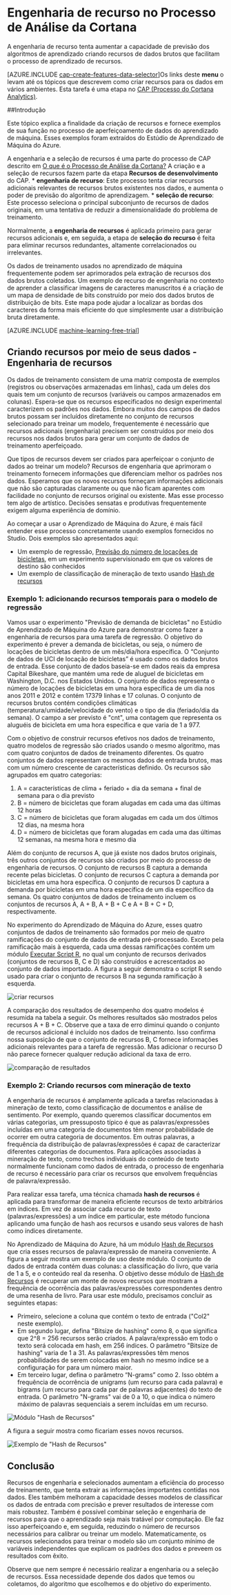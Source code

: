 <properties
	pageTitle="Engenharia de recursos no Processo de Análise do Cortana | Microsoft Azure" 
	description="Explica a finalidade da seleção de recursos e fornece exemplos de sua função no processo de aperfeiçoamento de dados do aprendizado de máquina."
	services="machine-learning"
	documentationCenter=""
	authors="bradsev"
	manager="paulettm"
	editor="cgronlun"/>

<tags
	ms.service="machine-learning"
	ms.workload="data-services"
	ms.tgt_pltfrm="na"
	ms.devlang="na"
	ms.topic="article"
	ms.date="02/05/2016"
	ms.author="zhangya;bradsev" />


# Engenharia de recurso no Processo de Análise da Cortana 

A engenharia de recurso tenta aumentar a capacidade de previsão dos algoritmos de aprendizado criando recursos de dados brutos que facilitam o processo de aprendizado de recursos.

[AZURE.INCLUDE [cap-create-features-data-selector](../../includes/cap-create-features-selector.md)]Os links deste **menu** o levam até os tópicos que descrevem como criar recursos para os dados em vários ambientes. Esta tarefa é uma etapa no [CAP (Processo do Cortana Analytics)](https://azure.microsoft.com/documentation/learning-paths/cortana-analytics-process/).

##Introdução

Este tópico explica a finalidade da criação de recursos e fornece exemplos de sua função no processo de aperfeiçoamento de dados do aprendizado de máquina. Esses exemplos foram extraídos do Estúdio de Aprendizado de Máquina do Azure.

A engenharia e a seleção de recursos é uma parte do processo de CAP descrito em [O que é o Processo de Análise da Cortana?](machine-learning-data-science-the-cortana-analytics-process.md) A criação e a seleção de recursos fazem parte da etapa **Recursos de desenvolvimento** do CAP. * **engenharia de recurso**: Este processo tenta criar recursos adicionais relevantes de recursos brutos existentes nos dados, e aumenta o poder de previsão do algoritmo de aprendizagem. * **seleção de recurso**: Este processo seleciona o principal subconjunto de recursos de dados originais, em uma tentativa de reduzir a dimensionalidade do problema de treinamento.

Normalmente, a **engenharia de recursos** é aplicada primeiro para gerar recursos adicionais e, em seguida, a etapa de **seleção do recurso** é feita para eliminar recursos redundantes, altamente correlacionados ou irrelevantes.

Os dados de treinamento usados no aprendizado de máquina frequentemente podem ser aprimorados pela extração de recursos dos dados brutos coletados. Um exemplo de recurso de engenharia no contexto de aprender a classificar imagens de caracteres manuscritos é a criação de um mapa de densidade de bits construído por meio dos dados brutos de distribuição de bits. Este mapa pode ajudar a localizar as bordas dos caracteres da forma mais eficiente do que simplesmente usar a distribuição bruta diretamente.


[AZURE.INCLUDE [machine-learning-free-trial](../../includes/machine-learning-free-trial.md)]


## Criando recursos por meio de seus dados - Engenharia de recursos

Os dados de treinamento consistem de uma matriz composta de exemplos (registros ou observações armazenadas em linhas), cada um deles dos quais tem um conjunto de recursos (variáveis ou campos armazenados em colunas). Espera-se que os recursos especificados no design experimental caracterizem os padrões nos dados. Embora muitos dos campos de dados brutos possam ser incluídos diretamente no conjunto de recursos selecionado para treinar um modelo, frequentemente é necessário que recursos adicionais (engenharia) precisem ser construídos por meio dos recursos nos dados brutos para gerar um conjunto de dados de treinamento aperfeiçoado.

Que tipos de recursos devem ser criados para aperfeiçoar o conjunto de dados ao treinar um modelo? Recursos de engenharia que aprimoram o treinamento fornecem informações que diferenciam melhor os padrões nos dados. Esperamos que os novos recursos forneçam informações adicionais que não são capturadas claramente ou que não ficam aparentes com facilidade no conjunto de recursos original ou existente. Mas esse processo tem algo de artístico. Decisões sensatas e produtivas frequentemente exigem alguma experiência de domínio.

Ao começar a usar o Aprendizado de Máquina do Azure, é mais fácil entender esse processo concretamente usando exemplos fornecidos no Studio. Dois exemplos são apresentados aqui:

* Um exemplo de regressão, [Previsão do número de locações de bicicletas](../machine-learning-sample-prediction-of-number-of-bike-rentals.md), em um experimento supervisionado em que os valores de destino são conhecidos
* Um exemplo de classificação de mineração de texto usando [Hash de recursos](https://msdn.microsoft.com/library/azure/c9a82660-2d9c-411d-8122-4d9e0b3ce92a/)

### Exemplo 1: adicionando recursos temporais para o modelo de regressão ###

Vamos usar o experimento "Previsão de demanda de bicicletas" no Estúdio de Aprendizado de Máquina do Azure para demonstrar como fazer a engenharia de recursos para uma tarefa de regressão. O objetivo do experimento é prever a demanda de bicicletas, ou seja, o número de locações de bicicletas dentro de um mês/dia/hora específica. O “Conjunto de dados de UCI de locação de bicicletas” é usado como os dados brutos de entrada. Esse conjunto de dados baseia-se em dados reais da empresa Capital Bikeshare, que mantém uma rede de aluguel de bicicletas em Washington, D.C. nos Estados Unidos. O conjunto de dados representa o número de locações de bicicletas em uma hora específica de um dia nos anos 2011 e 2012 e contém 17379 linhas e 17 colunas. O conjunto de recursos brutos contém condições climáticas (temperatura/umidade/velocidade do vento) e o tipo de dia (feriado/dia da semana). O campo a ser previsto é "cnt", uma contagem que representa os aluguéis de bicicleta em uma hora específica e que varia de 1 a 977.

Com o objetivo de construir recursos efetivos nos dados de treinamento, quatro modelos de regressão são criados usando o mesmo algoritmo, mas com quatro conjuntos de dados de treinamento diferentes. Os quatro conjuntos de dados representam os mesmos dados de entrada brutos, mas com um número crescente de características definido. Os recursos são agrupados em quatro categorias:

1. A = características de clima + feriado + dia da semana + final de semana para o dia previsto
2. B = número de bicicletas que foram alugadas em cada uma das últimas 12 horas
3. C = número de bicicletas que foram alugadas em cada um dos últimos 12 dias, na mesma hora
4. D = número de bicicletas que foram alugadas em cada uma das últimas 12 semanas, na mesma hora e mesmo dia

Além do conjunto de recursos A, que já existe nos dados brutos originais, três outros conjuntos de recursos são criados por meio do processo de engenharia de recursos. O conjunto de recursos B captura a demanda recente pelas bicicletas. O conjunto de recursos C captura a demanda por bicicletas em uma hora específica. O conjunto de recursos D captura a demanda por bicicletas em uma hora específica de um dia específico da semana. Os quatro conjuntos de dados de treinamento incluem os conjuntos de recursos A, A + B, A + B + C e A + B + C + D, respectivamente.

No experimento do Aprendizado de Máquina do Azure, esses quatro conjuntos de dados de treinamento são formados por meio de quatro ramificações do conjunto de dados de entrada pré-processado. Exceto pela ramificação mais à esquerda, cada uma dessas ramificações contém um módulo [Executar Script R](https://msdn.microsoft.com/library/azure/30806023-392b-42e0-94d6-6b775a6e0fd5/), no qual um conjunto de recursos derivados (conjuntos de recursos B, C e D) são construídos e acrescentados ao conjunto de dados importado. A figura a seguir demonstra o script R sendo usado para criar o conjunto de recursos B na segunda ramificação à esquerda.

![criar recursos](./media/machine-learning-data-science-create-features/addFeature-Rscripts.png)

A comparação dos resultados de desempenho dos quatro modelos é resumida na tabela a seguir. Os melhores resultados são mostrados pelos recursos A + B + C. Observe que a taxa de erro diminui quando o conjunto de recursos adicional é incluído nos dados de treinamento. Isso confirma nossa suposição de que o conjunto de recursos B, C fornece informações adicionais relevantes para a tarefa de regressão. Mas adicionar o recurso D não parece fornecer qualquer redução adicional da taxa de erro.

![comparação de resultados](./media/machine-learning-data-science-create-features/result1.png)

### <a name="example2"></a> Exemplo 2: Criando recursos com mineração de texto  

A engenharia de recursos é amplamente aplicada a tarefas relacionadas à mineração de texto, como classificação de documentos e análise de sentimento. Por exemplo, quando queremos classificar documentos em várias categorias, um pressuposto típico é que as palavras/expressões incluídas em uma categoria de documentos têm menor probabilidade de ocorrer em outra categoria de documentos. Em outras palavras, a frequência da distribuição de palavras/expressões é capaz de caracterizar diferentes categorias de documentos. Para aplicações associadas à mineração de texto, como trechos individuais do conteúdo de texto normalmente funcionam como dados de entrada, o processo de engenharia de recurso é necessário para criar os recursos que envolvem frequências de palavra/expressão.

Para realizar essa tarefa, uma técnica chamada **hash de recursos** é aplicada para transformar de maneira eficiente recursos de texto arbitrários em índices. Em vez de associar cada recurso de texto (palavras/expressões) a um índice em particular, este método funciona aplicando uma função de hash aos recursos e usando seus valores de hash como índices diretamente.

No Aprendizado de Máquina do Azure, há um módulo [Hash de Recursos](https://msdn.microsoft.com/library/azure/c9a82660-2d9c-411d-8122-4d9e0b3ce92a/) que cria esses recursos de palavra/expressão de maneira conveniente. A figura a seguir mostra um exemplo de uso deste módulo. O conjunto de dados de entrada contém duas colunas: a classificação do livro, que varia de 1 a 5, e o conteúdo real da resenha. O objetivo desse módulo de [Hash de Recursos](https://msdn.microsoft.com/library/azure/c9a82660-2d9c-411d-8122-4d9e0b3ce92a/) é recuperar um monte de novos recursos que mostram a frequência de ocorrência das palavras/expressões correspondentes dentro de uma resenha de livro. Para usar este módulo, precisamos concluir as seguintes etapas:

* Primeiro, selecione a coluna que contém o texto de entrada ("Col2" neste exemplo).
* Em segundo lugar, defina "Bitsize de hashing" como 8, o que significa que 2^8 = 256 recursos serão criados. A palavra/expressão em todo o texto será colocada em hash, em 256 índices. O parâmetro "Bitsize de hashing" varia de 1 a 31. As palavras/expressões têm menos probabilidades de serem colocadas em hash no mesmo índice se a configuração for para um número maior.
* Em terceiro lugar, defina o parâmetro “N-grams” como 2. Isso obtém a frequência de ocorrência de unigrams (um recurso para cada palavra) e bigrams (um recurso para cada par de palavras adjacentes) do texto de entrada. O parâmetro "N-grams" vai de 0 a 10, o que indica o número máximo de palavras sequenciais a serem incluídas em um recurso.  

![Módulo "Hash de Recursos"](./media/machine-learning-data-science-create-features/feature-Hashing1.png)

A figura a seguir mostra como ficariam esses novos recursos.

![Exemplo de "Hash de Recursos"](./media/machine-learning-data-science-create-features/feature-Hashing2.png)


## Conclusão

Recursos de engenharia e selecionados aumentam a eficiência do processo de treinamento, que tenta extrair as informações importantes contidas nos dados. Eles também melhoram a capacidade desses modelos de classificar os dados de entrada com precisão e prever resultados de interesse com mais robustez. Também é possível combinar seleção e engenharia de recursos para que o aprendizado seja mais tratável por computação. Ele faz isso aperfeiçoando e, em seguida, reduzindo o número de recursos necessários para calibrar ou treinar um modelo. Matematicamente, os recursos selecionados para treinar o modelo são um conjunto mínimo de variáveis independentes que explicam os padrões dos dados e preveem os resultados com êxito.

Observe que nem sempre é necessário realizar a engenharia ou a seleção de recursos. Essa necessidade depende dos dados que temos ou coletamos, do algoritmo que escolhemos e do objetivo do experimento.
 

<!---HONumber=AcomDC_0211_2016-->